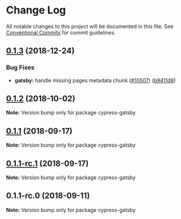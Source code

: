 # Change Log

All notable changes to this project will be documented in this file.
See [Conventional Commits](https://conventionalcommits.org) for commit guidelines.

<a name="0.1.3"></a>

## [0.1.3](https://github.com/gatsbyjs/gatsby/tree/master/packages/cypress-gatsby-commands/compare/cypress-gatsby@0.1.2...cypress-gatsby@0.1.3) (2018-12-24)

### Bug Fixes

- **gatsby:** handle missing pages metadata chunk ([#10507](https://github.com/gatsbyjs/gatsby/tree/master/packages/cypress-gatsby-commands/issues/10507)) ([b9411d8](https://github.com/gatsbyjs/gatsby/tree/master/packages/cypress-gatsby-commands/commit/b9411d8))

<a name="0.1.2"></a>

## [0.1.2](https://github.com/gatsbyjs/gatsby/tree/master/packages/cypress-gatsby-commands/compare/cypress-gatsby@0.1.1...cypress-gatsby@0.1.2) (2018-10-02)

**Note:** Version bump only for package cypress-gatsby

<a name="0.1.1"></a>

## [0.1.1](https://github.com/gatsbyjs/gatsby/tree/master/packages/cypress-gatsby-commands/compare/cypress-gatsby@0.1.1-rc.1...cypress-gatsby@0.1.1) (2018-09-17)

**Note:** Version bump only for package cypress-gatsby

<a name="0.1.1-rc.1"></a>

## [0.1.1-rc.1](https://github.com/gatsbyjs/gatsby/tree/master/packages/cypress-gatsby-commands/compare/cypress-gatsby@0.1.1-rc.0...cypress-gatsby@0.1.1-rc.1) (2018-09-17)

**Note:** Version bump only for package cypress-gatsby

<a name="0.1.1-rc.0"></a>

## 0.1.1-rc.0 (2018-09-11)

**Note:** Version bump only for package cypress-gatsby

